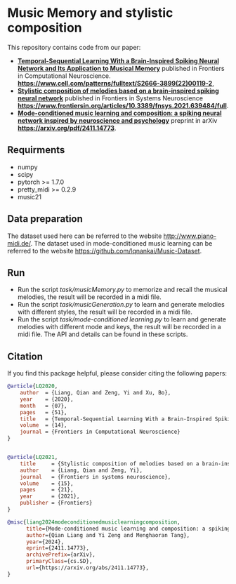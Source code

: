 # Music Memory and stylistic composition

This repository contains code from our paper:
- [**Temporal-Sequential Learning With a Brain-Inspired Spiking Neural Network and Its Application to Musical Memory**](https://www.cell.com/patterns/fulltext/S2666-3899(22)00119-2) published in Frontiers in Computational Neuroscience. **https://www.cell.com/patterns/fulltext/S2666-3899(22)00119-2**,
- [**Stylistic composition of melodies based on a brain-inspired spiking neural network**](https://www.frontiersin.org/articles/10.3389/fnsys.2021.639484/full) published in  Frontiers in Systems Neuroscience **https://www.frontiersin.org/articles/10.3389/fnsys.2021.639484/full**.
- [**Mode-conditioned music learning and composition: a spiking neural network inspired by neuroscience and psychology**](https://arxiv.org/pdf/2411.14773) preprint in arXiv **https://arxiv.org/pdf/2411.14773**.

## Requirments

* numpy
* scipy
* pytorch >= 1.7.0
* pretty_midi >= 0.2.9
* music21


## Data preparation

The dataset used here can be referred to the website http://www.piano-midi.de/.
The dataset used in mode-conditioned music learning can be referred to the website https://github.com/lqnankai/Music-Dataset. 


## Run
* Run the script *task/musicMemory.py* to memorize and recall the musical melodies, the result will be recorded in a midi file.
* Run the script *task/musicGeneration.py* to learn and generate melodies with different styles, the result will be recorded in a midi file.
* Run the script *task/mode-conditioned learning.py* to learn and generate melodies with different mode and keys, the result will be recorded in a midi file.
The API and details can be found in these scripts. 

## Citation
If you find this package helpful, please consider citing the following papers:

```BibTex
@article{LQ2020,
    author  = {Liang, Qian and Zeng, Yi and Xu, Bo},
    year    = {2020},
    month   = {07},
    pages   = {51},
    title   = {Temporal-Sequential Learning With a Brain-Inspired Spiking Neural Network and Its Application to Musical Memory},
    volume  = {14},
    journal = {Frontiers in Computational Neuroscience}
}


@article{LQ2021,
    title     = {Stylistic composition of melodies based on a brain-inspired spiking neural network},
    author    = {Liang, Qian and Zeng, Yi},
    journal   = {Frontiers in systems neuroscience},
    volume    = {15},
    pages     = {21},
    year      = {2021},
    publisher = {Frontiers}
}

@misc{liang2024modeconditionedmusiclearningcomposition,
      title={Mode-conditioned music learning and composition: a spiking neural network inspired by neuroscience and psychology}, 
      author={Qian Liang and Yi Zeng and Menghaoran Tang},
      year={2024},
      eprint={2411.14773},
      archivePrefix={arXiv},
      primaryClass={cs.SD},
      url={https://arxiv.org/abs/2411.14773}, 
}

```
